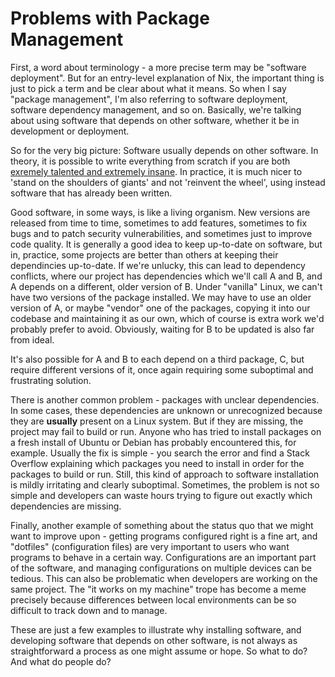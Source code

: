 # Problems with Package Management

First, a word about terminology - a more precise term may be "software
deployment". But for an entry-level explanation of Nix, the important thing
is just to pick a term and be clear about what it means. So when I say "package
management", I'm also referring to software deployment, software dependency
management, and so on. Basically, we're talking about using software that
depends on other software, whether it be in development or deployment.

So for the very big picture: Software usually depends on other software. In
theory, it is possible to write everything from scratch if you are
both [exremely talented and extremely insane](https://en.wikipedia.org/wiki/Terry_A._Davis).
In practice, it is much nicer to 'stand on the shoulders of giants' and not
'reinvent the wheel', using instead software that has already been written.

Good software, in some ways, is like a living organism. New versions are
released from time to time, sometimes to add features, sometimes to fix bugs
and to patch security vulnerabilities, and sometimes just to improve code
quality. It is generally a good idea to keep up-to-date on software, but in,
practice, some projects are better than others at keeping their dependincies
up-to-date. If we're unlucky, this can lead to dependency conflicts, where
our project has dependencies which we'll call A and B, and A depends on a
different, older version of B. Under "vanilla" Linux, we can't have two 
versions of the package installed. We may have to use an older version of A, or
maybe "vendor" one of the packages, copying it into our codebase and maintaining
it as our own, which of course is extra work we'd probably prefer to avoid. 
Obviously, waiting for B to be updated is also far from ideal.

It's also possible for A and B to each depend on a third package, C, but require
different versions of it, once again requiring some suboptimal and frustrating
solution.

There is another common problem - packages with unclear dependencies.
In some cases, these dependencies are unknown or unrecognized because
they are __usually__ present on a Linux system. But if they are missing, the
project may fail to build or run. Anyone who has tried to install packages on
a fresh install of Ubuntu or Debian has probably encountered this, for example.
Usually the fix is simple - you search the error and find a Stack Overflow
explaining which packages you need to install in order for the packages to
build or run. Still, this kind of approach to software installation is
mildly irritating and clearly suboptimal. Sometimes, the problem is not so
simple and developers can waste hours trying to figure out exactly which
dependencies are missing.

Finally, another example of something about the status quo that we might want
to improve upon - getting programs configured right is a fine art, and 
"dotfiles" (configuration files) are very important to users who want programs
to behave in a certain way. Configurations are an important part of the
software, and managing configurations on multiple devices can be tedious.
This can also be problematic when developers are working on the same project.
The "it works on my machine" trope has become a meme precisely because
differences between local environments can be so difficult to track down and
to manage.

These are just a few examples to illustrate why installing software, and 
developing software that depends on other software, is not always as 
straightforward a process as one might assume or hope. So what to do? And what
do people do?
